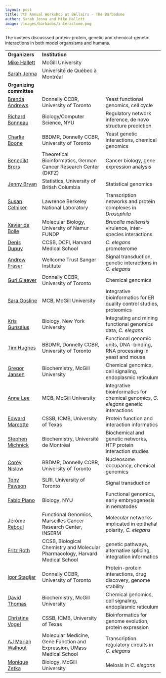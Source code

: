```yaml
---
layout: post
title: 7th Annual Workshop at Bellairs - The Barbadome
author: Sarah Jenna and Mike Hallett
image: /images/barbados/interactome.png
---
```


The invitees discusssed protein-protein, genetic and chemical-genetic interactions in both model organsisms and humans.

<table class="t1" width="624" cellspacing="0" cellpadding="0">
<tbody>
<tr>
<td class="td1" valign="middle"><span class="p1"><strong>Organizers</strong></span></td>
<td class="td2" valign="middle"><span class="p1"><strong>Institution</strong></span></td>
</tr>
<tr><td><a href="http://www.bci.mcgill.ca/~hallett/">Mike Hallett</a><td>McGill University</tr>
<tr><td><a href="http://www.sciences.uqam.ca/scexp/12fev07/vol6_no6_art_rech1.html">Sarah Jenna</a><td>Universit&eacute; de Qu&eacute;bec &agrave; Montr&eacute;al</tr>
<tr>
<td class="td1" valign="middle"><span class="p1"><strong>Organizing </strong></span><b>committee</b></td>
<td class="td2" valign="middle"></td>
</tr>
<tr><td><a href="http://www.utoronto.ca/andrewslab/">Brenda Andrews</a><td>Donnelly CCBR, University of Toronto<td>Yeast functional genomics, cell cycle</tr>
<tr><td><a href="http://homepages.nyu.edu/%7erb133/">Richard Bonneau</a><td>Biology/Computer Science, NYU<td>Regulatory network inference, de novo structure prediction</tr>
<tr><td><a href="http://www.utoronto.ca/boonelab/">Charlie Boone</a><td>BBDMR, Donnelly CCBR, University of Toronto<td>Yeast genetic interactions, chemical genomics</tr>
<tr><td><a href="http://http://www.dkfz-heidelberg.de/ibios_old/people/brors/">Benedikt Brors</a><td>Theoretical Bioinformatics, German Cancer Research Center (DKFZ)<td>Cancer biology, gene expression analysis</tr>
<tr><td><a href="http://www.stat.ubc.ca/~jenny/">Jenny Bryan</a><td>Statistics, University of British Columbia<td>Statistical genomics</tr>
<tr><td><a href="http://www.lbl.gov/lifesciences/labs/celniker_lab.html">Susan Celniker</a><td>Lawrence Berkeley National Laboratory<td>Transcription networks and protein complexes in <i>Drosophila</i></tr>
<tr><td><a href="http://www.fundp.ac.be/universite/personnes/page_view/01003147/cv.html">Xavier de Bolle</a><td>Molecular Biology, University of Namur FUNDP<td><i>Brucella melitensis</i> virulence, inter-species interactions</tr>
<tr><td><a href="http://vidal.dfci.harvard.edu/members_denis.htm">Denis Dupuy</a><td>CCSB, DCFI, Harvard Medical School<td><i>C. elegans</i> promoterome</tr>
<tr><td><a href="http://www.sanger.ac.uk/Teams/Team37/">Andrew Fraser</a><td>Wellcome Trust Sanger Institute<td>Signal transduction, genetic interactions in <i>C. elegans</i></tr>
<tr><td><a href="http://chemogenomics.med.utoronto.ca/">Guri Giaever</a><td>Donnelly CCBR, University of Toronto<td>Chemical genomics</tr>
<tr><td><a href="http://www.mcb.mcgill.ca/~sara/">Sara Gosline</a><td>MCB, McGill University<td>Integrative bioinformatics for ER quality control studies, proteomics</tr>
<tr><td><a href="http://www.nyu.edu/fas/biology/faculty/gunsalus/">Kris Gunsalus</a><td>Biology, New York University<td>Integrating and mining functional genomics data, <i>C. elegans</i></tr>
<tr><td><a href="http://hugheslab.med.utoronto.ca/">Tim Hughes</a><td>BBDMR, Donnelly CCBR, University of Toronto<td>Functional genomic units, DNA-binding, RNA processing in yeast and mouse</tr>
<tr><td><a href="">Gregor Jansen</a><td>Biochemistry, McGill University<td>Chemical genomics, cell signaling, endoplasmic reticulum</tr>
<tr><td><a href="http://www.mcb.mcgill.ca/twiki/bin/view/Main/AnnaLee">Anna Lee</a><td>MCB, McGill University<td>Integrative bioinformatics for chemical genomics, <i>C. elegans</i> genetic interactions</tr>
<tr><td><a href="http://polaris.icmb.utexas.edu/home.html">Edward Marcotte</a><td>CSSB, ICMB, University of Texas<td>Protein function and interaction informatics</tr>
<tr><td><a href="http://http://michnick.bcm.umontreal.ca/">Stephen Michnick</a><td>Biochemistry, Universit&eacute; de Montr&eacute;al<td>Biochemical and genetic networks, HTP protein interaction studies</tr>
<tr><td><a href="http://www.utoronto.ca/medicalgenetics/PIs/nislow.htm">Corey Nislow</a><td>BBDMR, Donnelly CCBR, University of Toronto<td>Nucleosome occupancy, chemical genomics</tr>
<tr><td><a href="http://pawsonlab.mshri.on.ca/">Tony Pawson</a><td>SLRI, University of Toronto<td>Signal transduction</tr>
<tr><td><a href="http://www.nyu.edu/fas/dept/biology/faculty/piano/">Fabio Piano</a><td>Biology, NYU<td>Functional genomics, early embryogenesis in nematodes</tr>
<tr><td><a href="http://umr599-en.marseille.inserm.fr/-Functional-Genomics-AVENIR-Group-.html">J&eacute;r&ocirc;me Reboul</a><td>Functional Genomics, Marseilles Cancer Research Center, INSERM<td>Molecular networks implicated in epithelial polarity, <i>C. elegans</i></tr>
<tr><td><a href="http://llama.med.harvard.edu/">Fritz Roth</a><td>CCSB, Biological Chemistry and Molecular Pharmacology, Harvard Medical School<td>genetic pathways, alternative splicing, integration informatics</tr>
<tr><td><a href="http://www.biochemistry.utoronto.ca/stagljar/">Igor Stagljar</a><td>Donnelly CCBR, University of Toronto<td>Protein-protein interactions, drug discovery, genome stability</tr>
<tr><td><a href="http://www.mcgill.ca/biochemistry/department/faculty/thomas/">David Thomas</a><td>Biochemistry, McGill University<td>Chemical genomics, cell signaling, endoplasmic reticulum</tr>
<tr><td><a href="http://polaris.icmb.utexas.edu/people/cvogel/">Christine Vogel</a><td>CSSB, ICMB, University of Texas<td>Bioinformatics for genome evolution, protein expression</tr>
<tr><td><a href="http://www.umassmed.edu/igp/faculty/walhout.cfm">AJ Marian Walhout</a><td>Molecular Medicine, Gene Function and Expression, UMass Medical School<td>Transcription regulatory circuits in <i>C. elegans</i></tr>
<tr><td><a href="http://biology.mcgill.ca/faculty/zetka/index.html">Monique Zetka</a><td>Biology, McGill University<td>Meiosis in <i>C. elegans</i></tr>
</table>